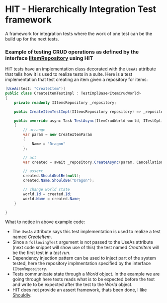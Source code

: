 # HIT - Hierarchically Integration Test framework

A framework for integration tests where the work of one test can be the build up for the next tests.

### Example of testing CRUD operations as defined by the interface [IItemRepository](https://github.com/Aha43/Hit/blob/main/sample_system_src/Items.Specification/IItemsRepository.cs) using HIT

HIT tests have an implementation class decorated with the `UseAs` attribute that tells how it is used to realize tests in a suite. Here is a test implementation that test creating an item given a repository for items:
```csharp
[UseAs(test: "CreateItem")]
public class CreateItemTestImpl : TestImplBase<ItemCrudWorld>
{
    private readonly IItemsRepository _repository;

    public CreateItemTestImpl(IItemsRepository repository) => _repository = repository;

    public override async Task TestAsync(ItemCrudWorld world, ITestOptions options)
    {
        // arrange
        var param = new CreateItemParam
        {
            Name = "Dragon"
        };

        // act
        var created = await _repository.CreateAsync(param, CancellationToken.None);

        // assert
        created.ShouldNotBe(null);
        created.Name.ShouldBe("Dragon");

        // change world state
        world.Id = created.Id;
        world.Name = created.Name;
    }

}

```
What to notice in above example code:
* The `UseAs` attribute says this test implementation is used to realize a test named *CreateItem*.
* Since a `followingTest` argument is not passed to the UseAs attribute (next code snippet will show use of this) the test named *CreateItem* will be the first test in a *test run*.
* Dependency injection pattern can be used to inject part of the system tested, here the repository implmentation specified by the interface `IItemRepository`.
* Tests communicate state through a *World* object. In the example we are going through here tests reads what is to be expected before the test and write to be expected after the test to the *World* object.
* HIT does not provide an assert framework, thats been done, I like [Shouldly](https://github.com/shouldly/shouldly). 
